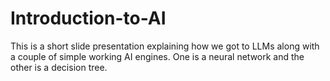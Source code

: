 # Introduction-to-AI
This is a short slide presentation explaining how we got to LLMs along with a couple of simple working AI engines.  One is a neural network and the other is a decision tree.
